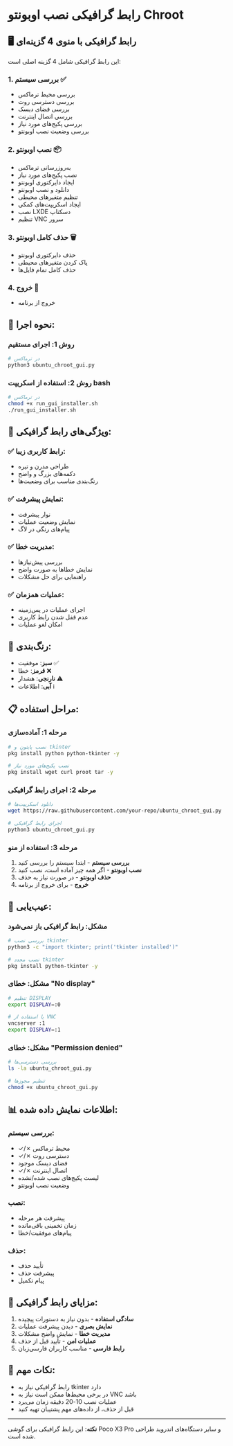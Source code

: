 # رابط گرافیکی نصب اوبونتو Chroot

## 🖥️ رابط گرافیکی با منوی 4 گزینه‌ای

این رابط گرافیکی شامل 4 گزینه اصلی است:

### 1. بررسی سیستم ✅
- بررسی محیط ترماکس
- بررسی دسترسی روت
- بررسی فضای دیسک
- بررسی اتصال اینترنت
- بررسی پکیج‌های مورد نیاز
- بررسی وضعیت نصب اوبونتو

### 2. نصب اوبونتو 📦
- به‌روزرسانی ترماکس
- نصب پکیج‌های مورد نیاز
- ایجاد دایرکتوری اوبونتو
- دانلود و نصب اوبونتو
- تنظیم متغیرهای محیطی
- ایجاد اسکریپت‌های کمکی
- نصب LXDE دسکتاپ
- تنظیم VNC سرور

### 3. حذف کامل اوبونتو 🗑️
- حذف دایرکتوری اوبونتو
- پاک کردن متغیرهای محیطی
- حذف کامل تمام فایل‌ها

### 4. خروج 🚪
- خروج از برنامه

## 🚀 نحوه اجرا:

### روش 1: اجرای مستقیم
```bash
# در ترماکس
python3 ubuntu_chroot_gui.py
```

### روش 2: استفاده از اسکریپت bash
```bash
# در ترماکس
chmod +x run_gui_installer.sh
./run_gui_installer.sh
```

## 📱 ویژگی‌های رابط گرافیکی:

### ✅ رابط کاربری زیبا:
- طراحی مدرن و تیره
- دکمه‌های بزرگ و واضح
- رنگ‌بندی مناسب برای وضعیت‌ها

### ✅ نمایش پیشرفت:
- نوار پیشرفت
- نمایش وضعیت عملیات
- پیام‌های رنگی در لاگ

### ✅ مدیریت خطا:
- بررسی پیش‌نیازها
- نمایش خطاها به صورت واضح
- راهنمایی برای حل مشکلات

### ✅ عملیات همزمان:
- اجرای عملیات در پس‌زمینه
- عدم قفل شدن رابط کاربری
- امکان لغو عملیات

## 🎨 رنگ‌بندی:

- **سبز**: موفقیت ✅
- **قرمز**: خطا ❌
- **نارنجی**: هشدار ⚠️
- **آبی**: اطلاعات ℹ️

## 📋 مراحل استفاده:

### مرحله 1: آماده‌سازی
```bash
# نصب پایتون و tkinter
pkg install python python-tkinter -y

# نصب پکیج‌های مورد نیاز
pkg install wget curl proot tar -y
```

### مرحله 2: اجرای رابط گرافیکی
```bash
# دانلود اسکریپت‌ها
wget https://raw.githubusercontent.com/your-repo/ubuntu_chroot_gui.py

# اجرای رابط گرافیکی
python3 ubuntu_chroot_gui.py
```

### مرحله 3: استفاده از منو
1. **بررسی سیستم** - ابتدا سیستم را بررسی کنید
2. **نصب اوبونتو** - اگر همه چیز آماده است، نصب کنید
3. **حذف اوبونتو** - در صورت نیاز به حذف
4. **خروج** - برای خروج از برنامه

## 🔧 عیب‌یابی:

### مشکل: رابط گرافیکی باز نمی‌شود
```bash
# بررسی نصب tkinter
python3 -c "import tkinter; print('tkinter installed')"

# نصب مجدد tkinter
pkg install python-tkinter -y
```

### مشکل: خطای "No display"
```bash
# تنظیم DISPLAY
export DISPLAY=:0

# یا استفاده از VNC
vncserver :1
export DISPLAY=:1
```

### مشکل: خطای "Permission denied"
```bash
# بررسی دسترسی‌ها
ls -la ubuntu_chroot_gui.py

# تنظیم مجوزها
chmod +x ubuntu_chroot_gui.py
```

## 📊 اطلاعات نمایش داده شده:

### بررسی سیستم:
- ✓/✗ محیط ترماکس
- ✓/✗ دسترسی روت
- فضای دیسک موجود
- ✓/✗ اتصال اینترنت
- لیست پکیج‌های نصب شده/نشده
- وضعیت نصب اوبونتو

### نصب:
- پیشرفت هر مرحله
- زمان تخمینی باقی‌مانده
- پیام‌های موفقیت/خطا

### حذف:
- تأیید حذف
- پیشرفت حذف
- پیام تکمیل

## 🎯 مزایای رابط گرافیکی:

1. **سادگی استفاده** - بدون نیاز به دستورات پیچیده
2. **نمایش بصری** - دیدن پیشرفت عملیات
3. **مدیریت خطا** - نمایش واضح مشکلات
4. **عملیات امن** - تأیید قبل از حذف
5. **رابط فارسی** - مناسب کاربران فارسی‌زبان

## 📝 نکات مهم:

- رابط گرافیکی نیاز به tkinter دارد
- در برخی محیط‌ها ممکن است نیاز به VNC باشد
- عملیات نصب 10-20 دقیقه زمان می‌برد
- قبل از حذف، از داده‌های مهم پشتیبان تهیه کنید

---

**نکته**: این رابط گرافیکی برای گوشی Poco X3 Pro و سایر دستگاه‌های اندروید طراحی شده است. 